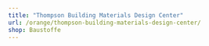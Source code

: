 ```yaml
---
title: "Thompson Building Materials Design Center"
url: /orange/thompson-building-materials-design-center/
shop: Baustoffe
---
```

